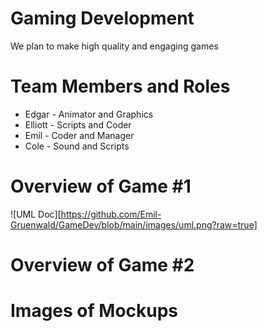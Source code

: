 # Gaming Development
We plan to make high quality and engaging games

# Team Members and Roles
* Edgar - Animator and Graphics
* Elliott - Scripts and Coder
* Emil - Coder and Manager
* Cole - Sound and Scripts

# Overview of Game #1
![UML Doc][https://github.com/Emil-Gruenwald/GameDev/blob/main/images/uml.png?raw=true]

# Overview of Game #2

# Images of Mockups

